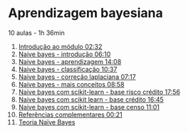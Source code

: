 # Aprendizagem bayesiana

10 aulas - 1h 36min

1. [Introdução ao módulo 02:32]()
1. [Naive bayes - introdução 06:10]()
1. [Naive bayes - aprendizagem 14:08]()
1. [Naive bayes - classificação 10:37]()
1. [Naive bayes - correção laplaciana 07:17]()
1. [Naive bayes - mais conceitos 08:58]()
1. [Naive bayes com scikit-learn - base risco crédito 17:56]()
1. [Naive bayes com scikit learn - base crédito 16:45]()
1. [Naive bayes com scikit-learn - base censo 11:01]()
1. [Referências complementares 00:21]()
1. [Teoria Naïve Bayes]()